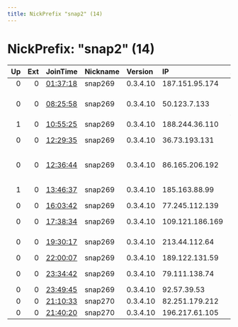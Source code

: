 ```yaml
---
title: NickPrefix "snap2" (14)
---
```


# NickPrefix: "snap2" (14)

|   Up |   Ext | JoinTime                                                                                            | Nickname   | Version   | IP              | AS                                       | CC   |   ORp |   Dirp | OS    | Contact   |   eFamMembers |
|-----:|------:|:----------------------------------------------------------------------------------------------------|:-----------|:----------|:----------------|:-----------------------------------------|:-----|------:|-------:|:------|:----------|--------------:|
|    0 |     0 | [01:37:18](https://metrics.torproject.org/rs.html#details/7C2AAFE8D6896B96BEDF6D83039CE2F9F8CC1998) | snap269    | 0.3.4.10  | 187.151.95.174  | Uninet S.A. de C.V.                      | mx   | 37261 |      0 | Linux | None      |             1 |
|    0 |     0 | [08:25:58](https://metrics.torproject.org/rs.html#details/7C4DC399E1858567A08B7B47BE2E81F4051DC2AE) | snap269    | 0.3.4.10  | 50.123.7.133    | Frontier Communications of America, Inc. | us   | 34819 |      0 | Linux | None      |             1 |
|    1 |     0 | [10:55:25](https://metrics.torproject.org/rs.html#details/AE3B779C542B4378F24C3B5A84C0FACD4900E8D8) | snap269    | 0.3.4.10  | 188.244.36.110  | 2COM Co Ltd.                             | ru   | 43079 |      0 | Linux | None      |             1 |
|    0 |     0 | [12:29:35](https://metrics.torproject.org/rs.html#details/A09DD8C6FC267A8924C418C2909D96A3F4B7123D) | snap269    | 0.3.4.10  | 36.73.193.131   | PT Telekomunikasi Indonesia              | id   | 43021 |      0 | Linux | None      |             1 |
|    0 |     0 | [12:36:44](https://metrics.torproject.org/rs.html#details/AD9AA0DACEFADC91DC334C0EAD9EE9D1DB14D3C4) | snap269    | 0.3.4.10  | 86.165.206.192  | British Telecommunications PLC           | gb   | 40175 |      0 | Linux | None      |             1 |
|    1 |     0 | [13:46:37](https://metrics.torproject.org/rs.html#details/C34A4855E7569C2FB136519463766467B064E135) | snap269    | 0.3.4.10  | 185.163.88.99   | Pardazesh Rayaneh Bita Co.Ltd            | ir   | 35479 |      0 | Linux | None      |             1 |
|    0 |     0 | [16:03:42](https://metrics.torproject.org/rs.html#details/B89608F4FDB31C241CB0D50DEE92A7A88210F257) | snap269    | 0.3.4.10  | 77.245.112.139  | MTS PJSC                                 | ru   | 37673 |      0 | Linux | None      |             1 |
|    0 |     0 | [17:38:34](https://metrics.torproject.org/rs.html#details/8285F36C6F05FABE30D8BFA5763B172ABA1D16D5) | snap269    | 0.3.4.10  | 109.121.186.169 | Global Net Technology AD                 | bg   | 45845 |      0 | Linux | None      |             1 |
|    0 |     0 | [19:30:17](https://metrics.torproject.org/rs.html#details/B62E4FEF74B359B337F526B621ABC08245CC5F64) | snap269    | 0.3.4.10  | 213.44.112.64   | Bouygues Telecom SA                      | fr   | 46353 |      0 | Linux | None      |             1 |
|    0 |     0 | [22:00:07](https://metrics.torproject.org/rs.html#details/B246F164264D58D79105609CFBC40917DD3AD1CC) | snap269    | 0.3.4.10  | 189.122.131.59  | CLARO S.A.                               | br   | 38155 |      0 | Linux | None      |             1 |
|    0 |     0 | [23:34:42](https://metrics.torproject.org/rs.html#details/934B185A78B4FDD92F757BF3397C66BD2854B78B) | snap269    | 0.3.4.10  | 79.111.138.74   | Net By Net Holding LLC                   | ru   | 44317 |      0 | Linux | None      |             1 |
|    0 |     0 | [23:49:45](https://metrics.torproject.org/rs.html#details/5A9FBD6AE6F5D4852976F3572B2C46826F3B219C) | snap269    | 0.3.4.10  | 92.57.39.53     | Orange Espagne SA                        | es   | 44047 |      0 | Linux | None      |             1 |
|    0 |     0 | [21:10:33](https://metrics.torproject.org/rs.html#details/C191D5297E268CAE29D725107BAEB3800D0561AD) | snap270    | 0.3.4.10  | 82.251.179.212  | Free SAS                                 | fr   | 36627 |      0 | Linux | None      |             1 |
|    0 |     0 | [21:40:20](https://metrics.torproject.org/rs.html#details/075A2F445AB122F22891C793BF1DB358414713A7) | snap270    | 0.3.4.10  | 196.217.61.105  | MT-MPLS                                  | ma   | 38747 |      0 | Linux | None      |             1 |
